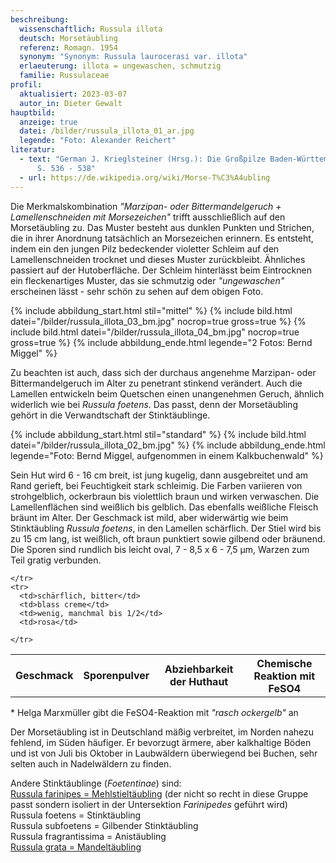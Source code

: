 ```yaml
---
beschreibung:
  wissenschaftlich: Russula illota
  deutsch: Morsetäubling
  referenz: Romagn. 1954
  synonym: "Synonym: Russula laurocerasi var. illota"
  erlaeuterung: illota = ungewaschen, schmutzig
  familie: Russulaceae
profil:
  aktualisiert: 2023-03-07
  autor_in: Dieter Gewalt
hauptbild:
  anzeige: true
  datei: /bilder/russula_illota_01_ar.jpg
  legende: "Foto: Alexander Reichert"
literatur:
  - text: "German J. Krieglsteiner (Hrsg.): Die Großpilze Baden-Württembergs Band 2
      S. 536 - 538"
  - url: https://de.wikipedia.org/wiki/Morse-T%C3%A4ubling
---
```

Die Merkmalskombination *"Marzipan- oder Bittermandelgeruch + Lamellenschneiden mit Morsezeichen"* trifft ausschließlich auf den Morsetäubling zu. Das Muster besteht aus dunklen Punkten und Strichen, die in ihrer Anordnung tatsächlich an Morsezeichen erinnern. Es entsteht, indem ein den jungen Pilz bedeckender violetter Schleim auf den Lamellenschneiden trocknet und dieses Muster zurückbleibt. Ähnliches passiert auf der Hutoberfläche. Der Schleim hinterlässt beim Eintrocknen ein fleckenartiges Muster, das sie schmutzig oder *"ungewaschen"* erscheinen lässt - sehr schön zu sehen auf dem obigen Foto.

{% include abbildung_start.html stil="mittel" %}
{% include bild.html datei="/bilder/russula_illota_03_bm.jpg" nocrop=true gross=true %}
{% include bild.html datei="/bilder/russula_illota_04_bm.jpg" nocrop=true gross=true %}
{% include abbildung_ende.html legende="2 Fotos: Bernd Miggel" %}

Zu beachten ist auch, dass sich der durchaus angenehme Marzipan- oder Bittermandelgeruch im Alter zu penetrant stinkend verändert. Auch die Lamellen entwickeln beim Quetschen einen unangenehmen Geruch, ähnlich widerlich wie bei *Russula foetens*. Das passt, denn der Morsetäubling gehört in die Verwandtschaft der Stinktäublinge.

{% include abbildung_start.html stil="standard" %}
{% include bild.html datei="/bilder/russula_illota_02_bm.jpg" %}
{% include abbildung_ende.html legende="Foto: Bernd Miggel, aufgenommen in einem Kalkbuchenwald" %}

Sein Hut wird 6 - 16 cm breit, ist jung kugelig, dann ausgebreitet und am Rand gerieft, bei Feuchtigkeit stark schleimig. Die Farben variieren von strohgelblich, ockerbraun bis violettlich braun und wirken verwaschen. Die Lamellenflächen sind weißlich bis gelblich. Das ebenfalls weißliche Fleisch bräunt im Alter. Der Geschmack ist mild, aber widerwärtig wie beim Stinktäubling *Russula foetens*, in den Lamellen schärflich. Der Stiel wird bis zu 15 cm lang, ist weißlich, oft braun punktiert sowie gilbend oder bräunend. Die Sporen sind rundlich bis leicht oval, 7 - 8,5 x 6 - 7,5 µm, Warzen zum Teil gratig verbunden.

<div class="table-responsive">
  <table class="table taeubling">
    <tr>
      <th rowspan="2">Geschmack</th>
      <th rowspan="2">Sporenpulver</th>
      <th rowspan="2">Abziehbarkeit der Huthaut</th>
      <th colspan="3" class="text-center">Chemische Reaktion mit FeSO4</th>
    </tr>
    <tr>
      
      
    </tr>
    <tr>
      <td>schärflich, bitter</td>
      <td>blass creme</td>
      <td>wenig, manchmal bis 1/2</td>
      <td>rosa</td>
       
    </tr>
  </table>
</div>

\* Helga Marxmüller gibt die FeSO4-Reaktion mit *"rasch ockergelb"* an

Der Morsetäubling ist in Deutschland mäßig verbreitet, im Norden nahezu fehlend, im Süden häufiger. Er bevorzugt ärmere, aber kalkhaltige Böden und ist von Juli bis Oktober in Laubwäldern überwiegend bei Buchen, sehr selten auch in Nadelwäldern zu finden.

Andere Stinktäublinge (*Foetentinae*) sind:\
[Russula  farinipes = Mehlstieltäubling](/pilze/russula-farinipes-mehlstieltäubling) (der nicht so recht in diese Gruppe passt sondern isoliert in der Untersektion *Farinipedes* geführt wird)  
Russula  foetens = Stinktäubling\
Russula  subfoetens = Gilbender Stinktäubling\
Russula  fragrantissima = Anistäubling\
[Russula  grata = Mandeltäubling](/pilze/russula-grata-mandeltäubling)